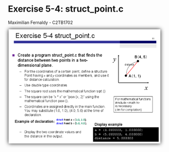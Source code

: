 # Exercise 5-4: struct_point.c
Maximilian Fernaldy - C2TB1702

<p align='center'> <img src='./ex5-4.png' width=500> </p>



[comment]: <> (Below is CSS code for the output HTML and pdf files. Don't touch them unless you know what you're doing.)
<style>
    figcaption{
    text-align:center;
        font-size:9pt
    }
    img{
        filter: drop-shadow(0px 0px 7px );
    }
    .noshade{
        filter: none
    }
</style>